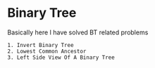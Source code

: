 # Binary Tree

Basically here I have solved BT related problems

    1. Invert Binary Tree
    2. Lowest Common Ancestor
    3. Left Side View Of A Binary Tree